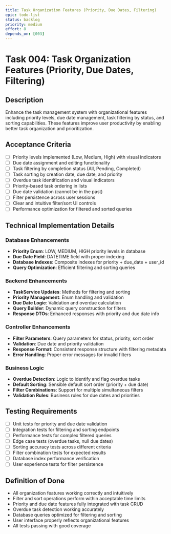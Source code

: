 ```yaml
---
title: Task Organization Features (Priority, Due Dates, Filtering)
epic: todo-list
status: backlog
priority: medium
effort: 8
depends_on: [003]
---
```


# Task 004: Task Organization Features (Priority, Due Dates, Filtering)

## Description

Enhance the task management system with organizational features including priority levels, due date management, task filtering by status, and sorting capabilities. These features improve user productivity by enabling better task organization and prioritization.

## Acceptance Criteria

- [ ] Priority levels implemented (Low, Medium, High) with visual indicators
- [ ] Due date assignment and editing functionality
- [ ] Task filtering by completion status (All, Pending, Completed)
- [ ] Task sorting by creation date, due date, and priority
- [ ] Overdue task identification and visual indicators
- [ ] Priority-based task ordering in lists
- [ ] Due date validation (cannot be in the past)
- [ ] Filter persistence across user sessions
- [ ] Clear and intuitive filter/sort UI controls
- [ ] Performance optimization for filtered and sorted queries

## Technical Implementation Details

### Database Enhancements
- **Priority Enum**: LOW, MEDIUM, HIGH priority levels in database
- **Due Date Field**: DATETIME field with proper indexing
- **Database Indexes**: Composite indexes for priority + due_date + user_id
- **Query Optimization**: Efficient filtering and sorting queries

### Backend Enhancements
- **TaskService Updates**: Methods for filtering and sorting
- **Priority Management**: Enum handling and validation
- **Due Date Logic**: Validation and overdue calculation
- **Query Builder**: Dynamic query construction for filters
- **Response DTOs**: Enhanced responses with priority and due date info

### Controller Enhancements
- **Filter Parameters**: Query parameters for status, priority, sort order
- **Validation**: Due date and priority validation
- **Response Format**: Consistent response structure with filtering metadata
- **Error Handling**: Proper error messages for invalid filters

### Business Logic
- **Overdue Detection**: Logic to identify and flag overdue tasks
- **Default Sorting**: Sensible default sort order (priority + due date)
- **Filter Combinations**: Support for multiple simultaneous filters
- **Validation Rules**: Business rules for due dates and priorities

## Testing Requirements

- [ ] Unit tests for priority and due date validation
- [ ] Integration tests for filtering and sorting endpoints
- [ ] Performance tests for complex filtered queries
- [ ] Edge case tests (overdue tasks, null due dates)
- [ ] Sorting accuracy tests across different criteria
- [ ] Filter combination tests for expected results
- [ ] Database index performance verification
- [ ] User experience tests for filter persistence

## Definition of Done

- All organization features working correctly and intuitively
- Filter and sort operations perform within acceptable time limits
- Priority and due date features fully integrated with task CRUD
- Overdue task detection working accurately
- Database queries optimized for filtering and sorting
- User interface properly reflects organizational features
- All tests passing with good coverage